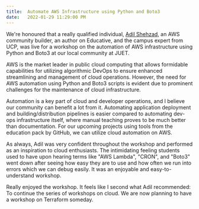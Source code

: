 ```yaml
---
title:  Automate AWS Infrastructure using Python and Boto3
date:   2022-01-29 11:29:00 PM
---
```

We're honoured that a really qualified individual, [Adil Shehzad](https://github.com/adilshehzad786), an AWS community builder, an author on Educative, and the campus expert from UCP, was live for a workshop on the automation of AWS infrastructure using Python and Boto3 at our local community at JUET.

AWS is the market leader in public cloud computing that allows formidable capabilities for utilizing algorithmic DevOps to ensure enhanced streamlining and management of cloud operations. However, the need for AWS automation using Python and Boto3 scripts is evident due to prominent challenges for the maintenance of cloud infrastructure.

Automation is a key part of cloud and developer operations, and I believe our community can benefit a lot from it. Automating application deployment and building/distribution pipelines is easier compared to automating dev-ops infrastructure itself, where manual teaching proves to be much better than documentation. For our upcoming projects using tools from the education pack by GitHub, we can utilize cloud automation on AWS.

As always, Adil was very confident throughout the workshop and performed as an inspiration to cloud enthusiasts. The intimidating feeling students used to have upon hearing terms like "AWS Lambda", "CRON", and "Boto3" went down after seeing how easy they are to use and how often we run into errors which we can debug easily. It was an enjoyable and easy-to-understand workshop.

Really enjoyed the workshop. It feels like I second what Adil recommended: To continue the series of workshops on cloud. We are now planning to have a workshop on Terraform someday.